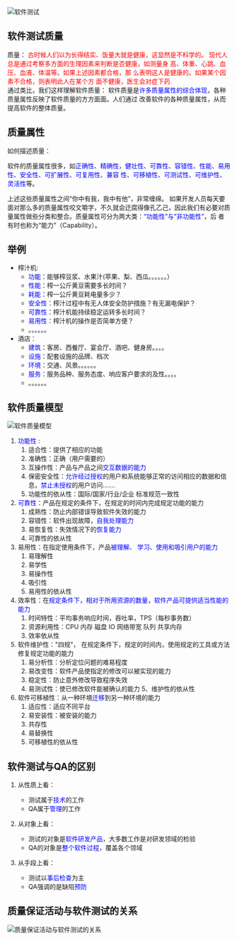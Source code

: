 ![软件测试](https://pic.rmb.bdstatic.com/fa0b7d991092a14b600d86f9e93ca065.png)

## 软件测试质量

质量： <font color="red">古时候人们以为长得结实、饭量大就是健康，这显然是不科学的。 现代人总是通过考察多方面的生理因素来判断是否健康，如测量身 高、体重、心跳、血压、血液、体温等。如果上述因素都合格，那 么表明这人是健康的。如果某个因素不合格，则表明此人在某个方 面不健康，医生会对症下药.</font>   
通过类比，我们这样理解软件质量： 软件质量是<font color="blue">许多质量属性的综合体现</font>，各种质量属性反映了软件质量的方方面面。人们通过 改善软件的各种质量属性，从而提高软件的整体质量。 

## 质量属性

 如何描述质量： 

软件的质量属性很多，如<font color="blue">正确性、精确性，健壮性、可靠性、容错性、性能、易用性、安全性、可扩展性、可复用性、兼容 性、可移植性、可测试性、可维护性、灵活性</font>等。 

上述这些质量属性之间“你中有我，我中有他”，非常缠绵。 如果开发人员每天要面对那么多的质量属性咬文嚼字，不久就会迂腐得像孔乙己，因此我们有必要对质量属性做些分类和整合。质量属性可分为两大类：<font color="blue">“功能性”与“非功能性”</font>，后 者有时也称为“能力”（Capability）。

## 举例

- 榨汁机:  
  - <font color="blue">功能</font>：能够榨豆浆、水果汁(苹果、梨、西瓜。。。。。。） 
  - <font color="blue">性能</font>：榨一公斤黄豆需要多长时间？ 
  - <font color="blue">耗能</font>：榨一公斤黄豆耗电量多少？ 
  - <font color="blue">安全性</font>：榨汁过程中有无人体安全防护措施？有无漏电保护？ 
  - <font color="blue">可靠性</font>：榨汁机能持续稳定运转多长时间？  
  - <font color="blue">易用性</font>：榨汁机的操作是否简单方便？ 
  - 。。。。。。 
- 酒店： 
  - <font color="blue">建筑</font>：客房、西餐厅、宴会厅、酒吧、健身房。。。。 
  - <font color="blue">设施</font>：配套设施的品牌、档次 
  - <font color="blue">环境</font>：交通、风景。。。。。。 
  - <font color="blue">服务</font>：服务品种、服务态度、响应客户要求的及性。。。。
  - 。。。。。。 

## 软件质量模型

![软件质量模型](https://pic.rmb.bdstatic.com/87e2fb0e707f3824f37c88ac278d7ef4.png)

1. <font color="blue">功能性</font> :  
   1. 适合性：提供了相应的功能 
   2. 准确性：正确（用户需要的） 
   3. 互操作性：产品与产品之间<font color="blue">交互数据的能力</font> 
   4. 保密安全性：<font color="blue">允许经过授权</font>的用户和系统能够正常的访问相应的数据和信息，<font color="blue">禁止未授权</font>的用户访问....... 
   5. 功能性的依从性：国际/国家/行业/企业 标准规范一致性 
2. <font color="blue">可靠性</font>：产品在规定的条件下，在规定的时间内完成规定功能的能力
   1. 成熟性：防止内部错误导致软件失效的能力 
   2. 容错性：软件出现故障，<font color="blue">自我处理能力</font> 
   3. 易恢复性：失效情况下的<font color="blue">恢复能力</font>
   4. 可靠性的依从性 
3. 易用性：在指定使用条件下，产品<font color="blue">被理解、 学习、使用和吸引用户的能力</font>
   1. 易理解性 
   2. 易学性 
   3. 易操作性 
   4. 吸引性 
   5. 易用性的依从性 
4. 效率性：在<font color="blue">规定条件下，相对于所用资源的数量，软件产品可提供适当性能的能力 </font>
   1. 时间特性：平均事务响应时间，吞吐率，TPS（每秒事务数） 
   2. 资源利用性：CPU 内存 磁盘 IO 网络带宽 队列 共享内存 
   3. 效率依从性 
5. 软件维护性："四规"， 在规定条件下，规定的时间内，使用规定的工具或方法修复规定功能的能力 
   1. 易分析性：分析定位问题的难易程度 
   2. 易改变性：软件产品使指定的修改可以被实现的能力 
   3. 稳定性：防止意外修改导致程序失效 
   4. 易测试性：使已修改软件能被确认的能力 5、维护性的依从性
6. 软件可移植性：从一种环境<font color="blue">迁移</font>到另一种环境的能力 
   1. 适应性：适应不同平台 
   2. 易安装性：被安装的能力 
   3. 共存性 
   4. 易替换性 
   5. 可移植性的依从性

## 软件测试与QA的区别

1. 从性质上看： 

   - 测试属于<font color="blue">技术</font>的工作 
   - QA属于<font color="blue">管理</font>的工作 

2. 从对象上看： 

   - 测试的对象是<font color="blue">软件研发产品</font>，大多数工作是对研发领域的检验
   - QA的对象是<font color="blue">整个软件过程</font>，覆盖各个领域 

3. 从手段上看： 

   - 测试以<font color="blue">事后检查</font>为主 
   - QA强调的是缺陷<font color="blue">预防</font>

## 质量保证活动与软件测试的关系

![质量保证活动与软件测试的关系](https://pic.rmb.bdstatic.com/3b3478b7bd9a83b8155f745ae29a9280.png)
